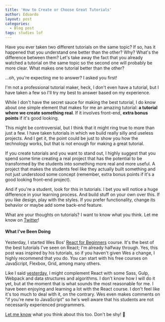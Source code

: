 ```yaml
---
title: 'How to Create or Choose Great Tutorials'
author: Eduardo
layout: post
categories:
  - Blog post
tags: studies lof
---
```

Have you ever taken two different tutorials on the same topic? If so, has it happened that you understand one better than the other? Why? What's the difference between them? Let's take away the fact that you already watched a tutorial on the same topic so the second one will probably be more clear. What makes one tutorial better than the other?

...oh, you're expecting me to answer? I asked you first!

I'm not a professional tutorial maker, heck, I don't even have a tutorial, but I have taken a few so I'll try my best to answer based on my experience.

While I don't have the secret sauce for making the best tutorial, I do know about one simple element that makes for me an amazing tutorial: **a tutorial where we create something real**. If it involves front-end, **extra bonus points** if it's good looking.

This might be controversial, but I think that it might ring true to more than just a few. I have taken tutorials in which we build really silly and useless projects. And I get it, the point could be just to show you how the technology works, but that is not enough for making a great tutorial.

If you create tutorials and you want to stand out, I highly suggest that you spend some time creating a real project that has the potential to be transformed by the students into something more real and more useful. A project that makes the students feel like they actually built something and not just understood some concept (remember, extra bonus points if it's a good looking front-end project).

And if you're a student, look for this in tutorials. I bet you will notice a huge difference in your learning process. And build stuff on your own over this. If you like design, play with the styles. If you prefer functionality, change its behavior or maybe add some back-end feature.

What are your thoughts on tutorials? I want to know what you think. Let me know on [Twitter](https://twitter.com/eltorres720)!

#### What I've Been Doing
Yesterday, I started Wes Bos' [React for Beginners](https://reactforbeginners.com/) course. It's the best of the best tutorials I've seen on React; I'm already halfway through. Yes, this post was inspired by his tutorials, so if you haven't given Wes a change, I highly recommend that you do. You can start with his free courses on JavaScript, Flexbox, Grid, among many others.

Like I said [yesterday]({{site.url}}/ready-for-react), I might complement React with some Sass, Gulp, Webpack and data structures and algorithms. I don't know how I will do it yet, but at the moment that is what sounds the most reasonable for me. I have been enjoying and learning a lot with the React course. I don't feel like it's too much to deal with it, on the contrary. Wes even makes comments on "if you're new to JavaScript" so he's well aware that his students are not necessarily experienced programmers.

[Let me know](https://twitter.com/_eduardoltorres) what you think about this too. Don't be shy! 🙂
